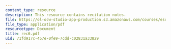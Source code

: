 ```yaml
---
content_type: resource
description: This resource contains recitation notes.
file: https://ol-ocw-studio-app-production.s3.amazonaws.com/courses/esd-86-models-data-and-inference-for-socio-technical-systems-spring-2007/71fd917c457e0fe97cddc02831a33829_rec6.pdf
file_type: application/pdf
resourcetype: Document
title: rec6.pdf
uid: 71fd917c-457e-0fe9-7cdd-c02831a33829
---
```

